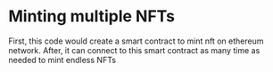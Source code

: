 # Minting multiple NFTs

First, this code would create a smart contract to mint nft on ethereum network. After, it can connect to this smart contract as many time as needed to mint endless NFTs
